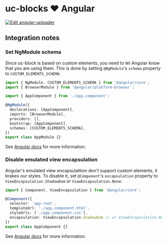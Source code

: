 # uc-blocks ❤️ Angular

[![Edit angular-uploader](https://codesandbox.io/static/img/play-codesandbox.svg)](https://codesandbox.io/s/github/uploadcare/uc-blocks-examples/tree/main/examples/angular-uploader/)

## Integration notes

### Set NgModule schema

Since uc-block is based on custom elements, you need to let Angular know that you are using them.
This is done by setting `@NgModule`'s `schema` property to `CUSTOM_ELEMENTS_SCHEMA`:

```typescript
import { NgModule, CUSTOM_ELEMENTS_SCHEMA } from '@angular/core';
import { BrowserModule } from '@angular/platform-browser';

import { AppComponent } from './app.component';

@NgModule({
  declarations: [AppComponent],
  imports: [BrowserModule],
  providers: [],
  bootstrap: [AppComponent],
  schemas: [CUSTOM_ELEMENTS_SCHEMA],
})
export class AppModule {}
```

See [Angular docs](https://angular.io/api/core/NgModule#schemas) for more information.

### Disable emulated view encapsulation

Angular's emulated view encapsulattion don't support custom elements, it brakes our styles.
To disable it, set `@Component`'s `encapsulation` property to `ViewEncapsulation.ShadowDom` or `ViewEncapsulation.None`:

```typescript
import { Component, ViewEncapsulation } from '@angular/core';

@Component({
  selector: 'app-root',
  templateUrl: './app.component.html',
  styleUrls: ['./app.component.css'],
  encapsulation: ViewEncapsulation.ShadowDom // or ViewEncapsulation.None
})
export class AppComponent {}
```

See [Angular docs](https://angular.io/guide/view-encapsulation#view-encapsulation) for more information.
